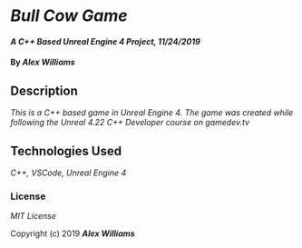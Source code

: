 # _Bull Cow Game_

#### _A C++ Based Unreal Engine 4 Project, 11/24/2019_

#### By _**Alex Williams**_

## Description

_This is a C++ based game in Unreal Engine 4. The game was created while following the Unreal 4.22 C++ Developer course on gamedev.tv_

## Technologies Used

_C++, VSCode, Unreal Engine 4_

### License

_MIT License_

Copyright (c) 2019 **_Alex Williams_**
